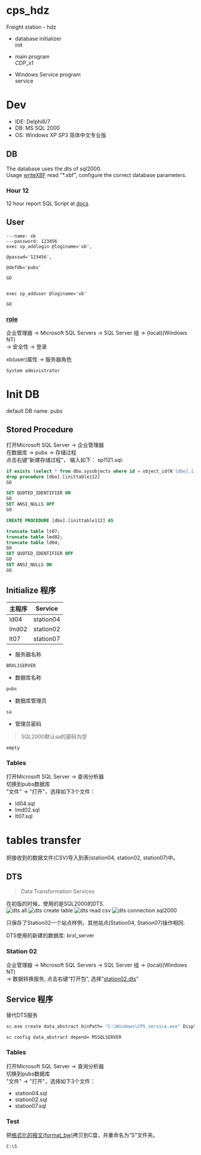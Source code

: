 # cps_hdz
Freight station - hdz


- database initializer    
init

- main program    
CDP_x1

- Windows Service program    
service

# Dev
- IDE: Delphi6/7
- DB: MS SQL 2000
- OS: Windows XP SP3 简体中文专业版


## DB
The database uses the dts of sql2000.    
Usage [writeXBF](https://github.com/xiaobin80/writeXBF) read "*.xbf", configure the correct database parameters.

### Hour 12
12 hour report SQL Script at [docs](https://github.com/xiaobin80/cps_hdz/blob/main/docs/h12pointTable/)


## User
```
---name: xb
---password: 123456
exec sp_addlogin @loginame='xb',

@passwd='123456',

@defdb='pubs'

GO


exec sp_adduser @loginame='xb'

GO
```

### [role](https://stackoverflow.com/a/51847826)

企业管理器 -> Microsoft SQL Servers -> SQL Server 组 -> (local)(Windows NT)    
-> 安全性 -> 登录    

xb(user)属性 -> 服务器角色
```
System administrator
```


# Init DB
  default DB name: pubs

## Stored Procedure
打开Microsoft SQL Server -> 企业管理器    
在数据库 -> pubs -> 存储过程    
点击右键“新建存储过程”， 输入如下： 
sp1121.sql:
```sql
if exists (select * from dbo.sysobjects where id = object_id(N'[dbo].[inittable112]') and OBJECTPROPERTY(id, N'IsProcedure') = 1)
drop procedure [dbo].[inittable112]
GO

SET QUOTED_IDENTIFIER ON 
GO
SET ANSI_NULLS OFF 
GO

CREATE PROCEDURE [dbo].[inittable112] AS

truncate table lt07;
truncate table lmd02;
truncate table ld04;
GO
SET QUOTED_IDENTIFIER OFF 
GO
SET ANSI_NULLS ON 
GO
```


## Initialize 程序
|主程序|Service|
|-|-|
|ld04|station04|
|lmd02|station02|
|lt07|station07|

- 服务器名称    
```
BRXL1SERVER
```
- 数据库名称    
```
pubs
```

- 数据库管理员
```
sa
```

- 管理员密码
> SQL2000默认sa的密码为空
```
empty
```

### Tables
打开Microsoft SQL Server -> 查询分析器    
切换到pubs数据库    
"文件" -> "打开"，选择如下3个文件：
- ld04.sql
- lmd02.sql
- lt07.sql


# tables transfer
  把接收到的数据文件(CSV)导入到表(station04, station02, station07)中。    


## DTS
> Data Transformation Services

  在初版的时候，使用的是SQL2000的DTS.    
![dts all](https://github.com/xiaobin80/cps_hdz/blob/main/docs/pics/dts-1.png)
![dts create table](https://github.com/xiaobin80/cps_hdz/blob/main/docs/pics/dts-2.png)
![dts read csv](https://github.com/xiaobin80/cps_hdz/blob/main/docs/pics/dts-3.png)
![dts connection sql2000](https://github.com/xiaobin80/cps_hdz/blob/main/docs/pics/dts-4.png)


  只保存了Station02一个站点样例，其他站点(Station04, Station07)操作相同.

  DTS使用的新建的数据库: brxl_server

### Station 02
企业管理器 -> Microsoft SQL Servers -> SQL Server 组 -> (local)(Windows NT)    
-> 数据转换服务,  点击右键“打开包”, 选择"[station02.dts](https://github.com/xiaobin80/cps_hdz/blob/main/init/brxl_sqlsrcipt/station02.dts)"


## Service 程序
  替代DTS服务

```cmd
sc.exe create data_abstract binPath= "C:\Windows\CPS_service.exe" DisplayName= "CPS_abstract"
```

```cmd
sc config data_abstract depend= MSSQLSERVER
```


### Tables
打开Microsoft SQL Server -> 查询分析器    
切换到pubs数据库    
"文件" -> "打开"，选择如下3个文件：
- station04.sql
- station02.sql
- station07.sql

### Test
把[格式化的报文(format_bw)](https://github.com/xiaobin80/cps_hdz/blob/main/CPS_x1/format_bw)拷贝到C盘，并重命名为“S”文件夹。
```
C:\S
```
